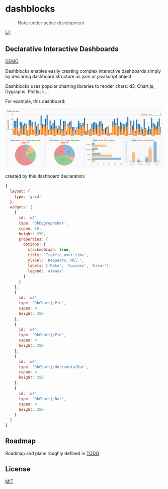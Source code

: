 # dashblocks

> Note: under active development

![](https://img.shields.io/badge/vue-2.x-brightgreen.svg)

## Declarative Interactive Dashboards

[DEMO](https://slanatech.github.io/dashblocks)

Dashblocks enables easily creating complex interactive dashboards simply by declaring dashboard structure as json or javascript object.

Dashblocks uses popular charting libraries to render chars: d3, Chart.js, Dygraphs, Plotly.js ...

For example, this dashboard:

![dashboard](screenshots/dashboard.png?raw=true)


created by this dashboard declaration: 
```javascript
{
  layout: {
    type: 'grid'
  },
  widgets: [
    {
      id: 'w2',
      type: 'DbDygraphsBar',
      cspan: 16,
      height: 250,
      properties: {
        options: {
          stackedGraph: true,
          title: 'Traffic over time',
          ylabel: 'Requests, Mil.',
          labels: ['Date', 'Success', 'Error'],
          legend: 'always'
        }
      }
    },
    {
      id: 'w3',
      type: 'DbChartjsPie',
      cspan: 4,
      height: 250
    },
    {
      id: 'w4',
      type: 'DbChartjsPie',
      cspan: 4,
      height: 250
    },
    {
      id: 'w6',
      type: 'DbChartjsHorizontalBar',
      cspan: 4,
      height: 250
    },
    {
      id: 'w7',
      type: 'DbChartjsBar',
      cspan: 4,
      height: 250
    }
  ]
}
```



## Roadmap 

Roadmap and plans roughly defined in [TODO](TODO.md)  

## License
 
[MIT](LICENSE)
